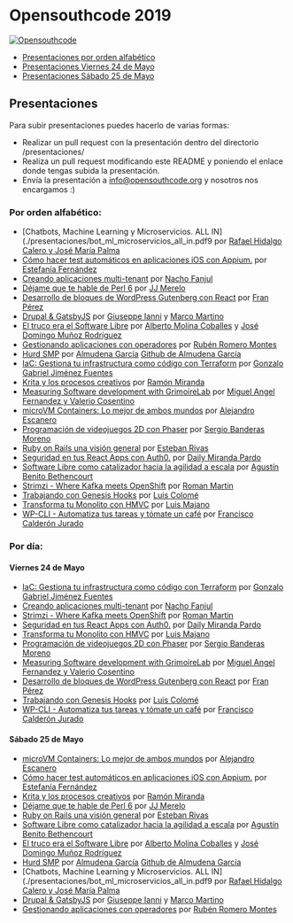 # Opensouthcode 2019

[![Opensouthcode](/logos/solo_logo.png)](https://www.opensouthcode.org/conferences/opensouthcode2019)

 - [Presentaciones por orden alfabético](#por-orden-alfabético)
 - [Presentaciones Viernes 24 de Mayo](#viernes-24-de-mayo)
 - [Presentaciones Sábado 25 de Mayo](#sábado-25-de-mayo)

## Presentaciones

  Para subir presentaciones puedes hacerlo de varias formas:

  - Realizar un pull request con la presentación dentro del directorio /presentaciones/
  - Realiza un pull request modificando este README y poniendo el enlace donde tengas subida la presentación.
  - Envía la presentación a info@opensouthcode.org y nosotros nos encargamos :)


### Por orden alfabético:
- [Chatbots, Machine Learning y Microservicios. ALL IN](./presentaciones/bot_ml_microservicios_all_in.pdf9 por [Rafael Hidalgo Calero y José María Palma](https://www.opensouthcode.org/conferences/opensouthcode2019/program/proposals/237)
- [Cómo hacer test automáticos en aplicaciones iOS con Appium.](https://es.slideshare.net/estefafdez/open-southcode-ios-testing-with-appium) por [Estefanía Fernández](https://www.opensouthcode.org/conferences/opensouthcode2019/program/proposals/171)
 - [Creando aplicaciones multi-tenant](https://es.slideshare.net/NachoFanjulCorteguer/creando-aplicaciones-multitenant-opensouthcode-2019) por [Nacho Fanjul](https://www.opensouthcode.org/conferences/opensouthcode2019/program/proposals/217)
 - [Déjame que te hable de Perl 6](https://jj.github.io/hablando-p6/#/) por [JJ Merelo](https://www.opensouthcode.org/conferences/opensouthcode2019/program/proposals/172)
 - [Desarrollo de bloques de WordPress Gutenberg con React](https://wordpress.tv/2019/05/26/fran-perez-desarrollo-de-bloques-de-wordpress-gutenberg-con-react-opensouthcode-2019/) por [Fran Pérez](https://www.opensouthcode.org/conferences/opensouthcode2019/program/proposals/219)
 - [Drupal & GatsbyJS](https://gatsbydrupal.osc.web1.soulweb.it) por [Giuseppe Ianni](https://www.opensouthcode.org/conferences/opensouthcode2019/program/proposals/226) y [Marco Martino](https://www.opensouthcode.org/conferences/opensouthcode2019/program/proposals/226)
 - [El truco era el Software Libre](https://iesgn.github.io/opensouthcode2019/#/) por [Alberto Molina Coballes](https://www.opensouthcode.org/conferences/opensouthcode2019/program/proposals/178) y [José Domingo Muñoz Rodríguez](https://www.opensouthcode.org/conferences/opensouthcode2019/program/proposals/178)
 - [Gestionando aplicaciones con operadores](./presentaciones/Managing-applications-with-operators.pdf) por [Rubén Romero Montes](https://www.opensouthcode.org/conferences/opensouthcode2019/program/proposals/197)
 - [Hurd SMP](https://docs.google.com/presentation/d/1ZUkbgPljdsLg04dxxXux1H1TErPfKv46WAEmvCzod3Q/edit?usp=sharing) por [Almudena García](https://www.opensouthcode.org/conferences/opensouthcode2019/program/proposals/194) [Github de Almudena García](https://github.com/AlmuHS)
 - [IaC: Gestiona tu infrastructura como código con Terraform](https://mendrugory.github.io/opensouthcode2019/) por [Gonzalo Gabriel Jiménez Fuentes](https://www.opensouthcode.org/conferences/opensouthcode2019/program/proposals/189)
 - [Krita y los procesos creativos](./presentaciones/Krita.pdf) por [Ramón Miranda](https://www.opensouthcode.org/conferences/opensouthcode2019/program/proposals/245)
 - [Measuring Software development with GrimoireLab](./presentaciones/Measuring-software-development-with-GrimoireLab.pdf) por [Miguel Angel Fernandez y Valerio Cosentino](https://www.opensouthcode.org/conferences/opensouthcode2019/program/proposals/211)
 - [microVM Containers: Lo mejor de ambos mundos](https://disasterproject.com/docs/pres/index2019.html#/presentacion) por [Alejandro Escanero](https://www.opensouthcode.org/conferences/opensouthcode2019/program/proposals/200)
  - [Programación de videojuegos 2D con Phaser](https://docs.google.com/presentation/d/11Rl4LNSIrBvQeATAl7JDhqqF0Lt1fHe9ENliWUHpDPI/) por [Sergio Banderas Moreno](https://www.opensouthcode.org/conferences/opensouthcode2019/program/proposals/224)
 - [Ruby on Rails una visión general](./presentaciones/Ruby-On-Rails.pdf) por [Esteban Rivas](https://www.opensouthcode.org/conferences/opensouthcode2019/program/proposals/251)
 - [Seguridad en tus React Apps con Auth0.](https://docs.google.com/presentation/d/1nVnb21vRUmmY-Dgz9PXwkBNYEgy9wtdJaF6B6q_B9zY/edit?usp=sharing) por [Daily Miranda Pardo](https://www.linkedin.com/in/daily-miranda-pardo/)
 - [Software Libre como catalizador hacia la agilidad a escala](./presentaciones/Embracing_FLOSS_as_a_shortcut_towards_agility.pdf) por [Agustín Benito Bethencourt](https://www.opensouthcode.org/conferences/opensouthcode2019/program/proposals/196)
 - [Strimzi - Where Kafka meets OpenShift](./presentaciones/Strimzi-Where-Kafka-meets-OpenShift.pdf) por [Roman Martin](https://www.opensouthcode.org/users/903)
 - [Trabajando con Genesis Hooks](https://wordpress.tv/2019/05/27/luis-colome-trabajando-con-genesis-hooks-opensouthcode-2019/) por [Luis Colomé](https://www.opensouthcode.org/conferences/opensouthcode2019/program/proposals/214)
 - [Transforma tu Monolito con HMVC](https://www.slideshare.net/ortussolutions/transforma-tu-monolito-con-hmvc) por [Luis Majano](https://www.opensouthcode.org/conferences/opensouthcode2019/program/proposals/247)
-  [WP-CLI - Automatiza tus tareas y tómate un café](https://fcjurado.com/wp-cli) por [Francisco Calderón Jurado](https://www.opensouthcode.org/conferences/opensouthcode2019/program/proposals/213)

### Por día:

#### Viernes 24 de Mayo
 - [IaC: Gestiona tu infrastructura como código con Terraform](https://mendrugory.github.io/opensouthcode2019/) por [Gonzalo Gabriel Jiménez Fuentes](https://www.opensouthcode.org/conferences/opensouthcode2019/program/proposals/189)
 - [Creando aplicaciones multi-tenant](https://es.slideshare.net/NachoFanjulCorteguer/creando-aplicaciones-multitenant-opensouthcode-2019) por [Nacho Fanjul](https://www.opensouthcode.org/conferences/opensouthcode2019/program/proposals/217)
 - [Strimzi - Where Kafka meets OpenShift](./presentaciones/Strimzi-Where-Kafka-meets-OpenShift.pdf) por [Roman Martin](https://www.opensouthcode.org/users/903)
  - [Seguridad en tus React Apps con Auth0.](https://docs.google.com/presentation/d/1nVnb21vRUmmY-Dgz9PXwkBNYEgy9wtdJaF6B6q_B9zY/edit?usp=sharing) por [Daily Miranda Pardo](https://www.linkedin.com/in/daily-miranda-pardo/)
 - [Transforma tu Monolito con HMVC](https://www.slideshare.net/ortussolutions/transforma-tu-monolito-con-hmvc) por [Luis Majano](https://www.opensouthcode.org/conferences/opensouthcode2019/program/proposals/247)
  - [Programación de videojuegos 2D con Phaser](https://docs.google.com/presentation/d/11Rl4LNSIrBvQeATAl7JDhqqF0Lt1fHe9ENliWUHpDPI/) por [Sergio Banderas Moreno](https://www.opensouthcode.org/conferences/opensouthcode2019/program/proposals/224)
 - [Measuring Software development with GrimoireLab](./presentaciones/Measuring-software-development-with-GrimoireLab.pdf) por [Miguel Angel Fernandez y Valerio Cosentino](https://www.opensouthcode.org/conferences/opensouthcode2019/program/proposals/211)
 - [Desarrollo de bloques de WordPress Gutenberg con React](https://wordpress.tv/2019/05/26/fran-perez-desarrollo-de-bloques-de-wordpress-gutenberg-con-react-opensouthcode-2019/) por [Fran Pérez](https://www.opensouthcode.org/conferences/opensouthcode2019/program/proposals/219)
 - [Trabajando con Genesis Hooks](https://wordpress.tv/2019/05/27/luis-colome-trabajando-con-genesis-hooks-opensouthcode-2019/) por [Luis Colomé](https://www.opensouthcode.org/conferences/opensouthcode2019/program/proposals/214)
 -  [WP-CLI - Automatiza tus tareas y tómate un café](https://fcjurado.com/wp-cli) por [Francisco Calderón Jurado](https://www.opensouthcode.org/conferences/opensouthcode2019/program/proposals/213)

#### Sábado 25 de Mayo
 - [microVM Containers: Lo mejor de ambos mundos](https://disasterproject.com/docs/pres/index2019.html#/presentacion) por [Alejandro Escanero](https://www.opensouthcode.org/conferences/opensouthcode2019/program/proposals/200)
 - [Cómo hacer test automáticos en aplicaciones iOS con Appium.](https://es.slideshare.net/estefafdez/open-southcode-ios-testing-with-appium) por [Estefanía Fernández](https://www.opensouthcode.org/conferences/opensouthcode2019/program/proposals/171)
 - [Krita y los procesos creativos](./presentaciones/Krita.pdf) por [Ramón Miranda](https://www.opensouthcode.org/conferences/opensouthcode2019/program/proposals/245)
 - [Déjame que te hable de Perl 6](https://jj.github.io/hablando-p6/#/) por [JJ Merelo](https://www.opensouthcode.org/conferences/opensouthcode2019/program/proposals/172)
 - [Ruby on Rails una visión general](./presentaciones/Ruby-On-Rails.pdf) por [Esteban Rivas](https://www.opensouthcode.org/conferences/opensouthcode2019/program/proposals/251)
 - [Software Libre como catalizador hacia la agilidad a escala](./presentaciones/Embracing_FLOSS_as_a_shortcut_towards_agility.pdf) por [Agustín Benito Bethencourt](https://www.opensouthcode.org/conferences/opensouthcode2019/program/proposals/196)
 - [El truco era el Software Libre](https://iesgn.github.io/opensouthcode2019/#/) por [Alberto Molina Coballes](https://www.opensouthcode.org/conferences/opensouthcode2019/program/proposals/178) y [José Domingo Muñoz Rodríguez](https://www.opensouthcode.org/conferences/opensouthcode2019/program/proposals/178)
 - [Hurd SMP](https://docs.google.com/presentation/d/1ZUkbgPljdsLg04dxxXux1H1TErPfKv46WAEmvCzod3Q/edit?usp=sharing) por [Almudena García](https://www.opensouthcode.org/conferences/opensouthcode2019/program/proposals/194) [Github de Almudena García](https://github.com/AlmuHS)
 - [Chatbots, Machine Learning y Microservicios. ALL IN](./presentaciones/bot_ml_microservicios_all_in.pdf9 por [Rafael Hidalgo Calero y José María Palma](https://www.opensouthcode.org/conferences/opensouthcode2019/program/proposals/237)
 - [Drupal & GatsbyJS](https://gatsbydrupal.osc.web1.soulweb.it) por [Giuseppe Ianni](https://www.opensouthcode.org/conferences/opensouthcode2019/program/proposals/226) y [Marco Martino](https://www.opensouthcode.org/conferences/opensouthcode2019/program/proposals/226)
 - [Gestionando aplicaciones con operadores](./presentaciones/Managing-applications-with-operators.pdf) por [Rubén Romero Montes](https://www.opensouthcode.org/conferences/opensouthcode2019/program/proposals/197)
